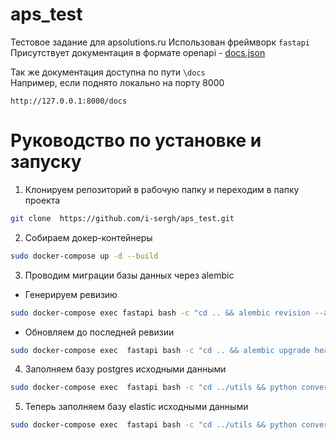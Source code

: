 # aps_test

Тестовое задание для apsolutions.ru
Использован фреймворк ```fastapi``` <br>
Присутствует документация в формате openapi - <a href="https://github.com/i-sergh/aps_test/blob/master/docs.json">docs.json</a>

Так же документация доступна по пути ```\docs```<br>
Например, если поднято локально на порту 8000
```
http://127.0.0.1:8000/docs
```

# Руководство по установке и запуску

1. Клонируем репозиторий в рабочую папку и переходим в папку проекта
```bash
git clone  https://github.com/i-sergh/aps_test.git
```
2. Собираем докер-контейнеры 
```bash
sudo docker-compose up -d --build
```
3. Проводим миграции базы данных через alembic
* Генерируем ревизию 
```bash
sudo docker-compose exec fastapi bash -c "cd .. && alembic revision --autogenerate " 
```
* Обновляем до последней ревизии
```bash
sudo docker-compose exec  fastapi bash -c "cd .. && alembic upgrade head"
```
4. Заполняем базу postgres исходными данными
```bash
sudo docker-compose exec  fastapi bash -c "cd ../utils && python converter_postgres.py"
```
5. Теперь заполняем базу elastic исходными данными
```bash
sudo docker-compose exec  fastapi bash -c "cd ../utils && python converter_elastic.py"
```




